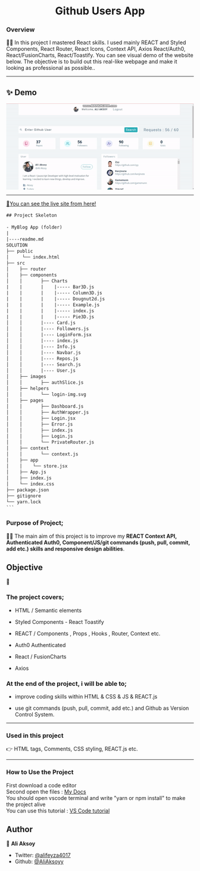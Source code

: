<h1 align="center">Github Users App</h1>

<h3>Overview</h3>
👨‍💻 In this project I mastered React skills. I used mainly REACT and Styled Components, React Router, React Icons, Context API, Axios React/Auth0, React/FusionCharts, React/Toastify. You can see visual demo of the website below. The objective is to build out this real-like webpage and make it looking as professional as possible..
<hr>

## ✨ Demo

 <p align="center">
  <img width="700" align="center" src="./public/gif/maker.gif" alt="demo"/>   
</p>

<!-- ![Alt text](https://giphy.com/peekasso)  -->

<hr>

[📍You can see the live site from here!](https://github-useres-react.vercel.app/)

<!-- ------------------------------------------------------ -->
````
## Project Skeleton 

- MyBlog App (folder)
|
|----readme.md         
SOLUTION
├── public
│     └── index.html
├── src
│    ├── router
│    ├── components
│    │       ├── Charts
|    |       |    |----- Bar3D.js
|    |       |    |----- Column3D.js
|    |       |    |----- Dougnut2d.js
|    |       |    |----- Example.js
|    |       |    |----- index.js
|    |       |    |----- Pie3D.js
│    │       |---- Card.js
│    │       |---- Followers.js
│    │       |---- LoginForm.jsx
│    │       |---- index.js
│    │       |---- Info.js
│    │       |---- Navbar.js
│    │       |---- Repos.js
│    │       |---- Search.js
│    │       |---- User.js
│    ├── images
│    │       ├── authSlice.js
│    ├── helpers
│    │       └── login-img.svg
│    ├── pages
│    │       ├── Dashboard.js
│    │       ├── AuthWrapper.js
│    │       ├── Login.jsx
│    │       ├── Error.js
│    │       ├── index.js
│    │       ├── Login.js
│    │       └── PrivateRouter.js
│    ├── context
│    │       └── context.js
│    ├── app
│    │    └── store.jsx
│    ├── App.js
│    ├── index.js
│    └── index.css
├── package.json
├── gitignore
└── yarn.lock
```
````
<!-- --------------------------------------- -->
### Purpose of Project;

👨‍💻 The main aim of this project is to improve my <b>REACT Context API, Authenticated Auth0, Component/JS/git commands (push, pull, commit, add etc.) skills and responsive design abilities</b>.


## Objective

🎯

### The project covers;

- HTML / Semantic elements 

- Styled Components - React Toastify 

- REACT / Components , Props , Hooks , Router, Context  etc.

- Auth0 Authenticated

- React / FusionCharts
  
- Axios 


### At the end of the project, i will be able to;

- improve coding skills within HTML & CSS & JS & REACT.js

- use git commands (push, pull, commit, add etc.) and Github as Version Control System.

<hr>
<h3>Used in this project</h3>

👉 HTML tags, Comments, CSS styling, REACT.js etc.


<hr>
<h3>How to Use the Project</h3>
<span>First download a code editor </span>
<br><span>Second open the files : </span><a href='https://github.com/AliAksoyy/Github-Useres-React'>My Docs</a>
<br><span>You should open vscode terminal and write "yarn or npm install" to make the project alive </span>
<br><span>You can use this tutorial : </span><a href='https://www.youtube.com/watch?v=fJEbVCrEMSE'>VS Code tutorial</a>


<!-- ------------------------------------------------------------------------- -->
<!-- ## 🚀 Usage

Make sure you have [npx](https://www.npmjs.com/package/npx) installed (`npx` is shipped by default since npm `5.2.0`)

Just run the following command at the root of your project and answer questions:

```sh
npx readme-md-generator
```

Or use default values for all questions (`-y`):

```sh
npx readme-md-generator -y
```

Use your own `ejs` README template (`-p`):

```sh
npx readme-md-generator -p path/to/my/own/template.md
```

You can find [ejs README template examples here](https://github.com/kefranabg/readme-md-generator/tree/master/templates). -->

<!-- -------------------------------------------------------------------------- -->

<!-- ## Code Contributors

This project exists thanks to all the people who contribute. [[Contribute](CONTRIBUTING.md)].
<a href="https://github.com/kefranabg/readme-md-generator/graphs/contributors"><img src="https://opencollective.com/readme-md-generator/contributors.svg?width=890&button=false" /></a>
 -->

<!-- ## 🤝 Contributing

Contributions, issues and feature requests are welcome.<br />
Feel free to check [issues page](https://github.com/kefranabg/readme-md-generator/issues) if you want to contribute.<br />
[Check the contributing guide](./CONTRIBUTING.md).<br /> -->


<!-- ------------------------------------------------------------------------------------- -->
## Author

👤 **Ali Aksoy**

- Twitter: [@alifeyza4017](https://twitter.com/alifeyza4017)
- Github: [@AliAksoyy](https://github.com/AliAksoyy)
